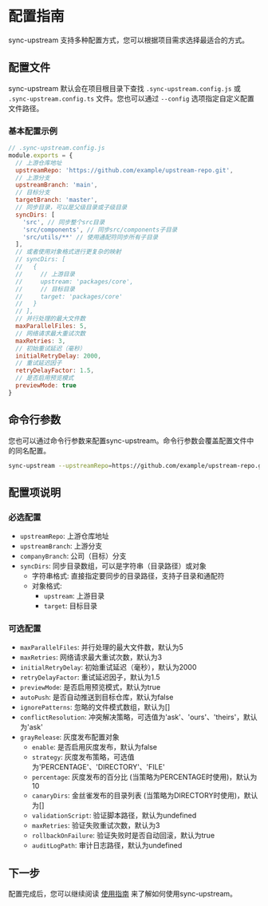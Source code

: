# 配置指南

sync-upstream 支持多种配置方式，您可以根据项目需求选择最适合的方式。

## 配置文件

sync-upstream 默认会在项目根目录下查找 `.sync-upstream.config.js` 或 `.sync-upstream.config.ts` 文件。您也可以通过 `--config` 选项指定自定义配置文件路径。

### 基本配置示例

```javascript
// .sync-upstream.config.js
module.exports = {
  // 上游仓库地址
  upstreamRepo: 'https://github.com/example/upstream-repo.git',
  // 上游分支
  upstreamBranch: 'main',
  // 目标分支
  targetBranch: 'master',
  // 同步目录，可以是父级目录或子级目录
  syncDirs: [
    'src', // 同步整个src目录
    'src/components', // 同步src/components子目录
    'src/utils/**' // 使用通配符同步所有子目录
  ],
  // 或者使用对象格式进行更复杂的映射
  // syncDirs: [
  //   {
  //     // 上游目录
  //     upstream: 'packages/core',
  //     // 目标目录
  //     target: 'packages/core'
  //   }
  // ],
  // 并行处理的最大文件数
  maxParallelFiles: 5,
  // 网络请求最大重试次数
  maxRetries: 3,
  // 初始重试延迟（毫秒）
  initialRetryDelay: 2000,
  // 重试延迟因子
  retryDelayFactor: 1.5,
  // 是否启用预览模式
  previewMode: true
}
```

## 命令行参数

您也可以通过命令行参数来配置sync-upstream。命令行参数会覆盖配置文件中的同名配置。

```bash
sync-upstream --upstreamRepo=https://github.com/example/upstream-repo.git --upstreamBranch=main --targetBranch=master
```

## 配置项说明

### 必选配置

- `upstreamRepo`: 上游仓库地址
- `upstreamBranch`: 上游分支
- `companyBranch`: 公司（目标）分支
- `syncDirs`: 同步目录数组，可以是字符串（目录路径）或对象
  - 字符串格式: 直接指定要同步的目录路径，支持子目录和通配符
  - 对象格式:
    - `upstream`: 上游目录
    - `target`: 目标目录

### 可选配置

- `maxParallelFiles`: 并行处理的最大文件数，默认为5
- `maxRetries`: 网络请求最大重试次数，默认为3
- `initialRetryDelay`: 初始重试延迟（毫秒），默认为2000
- `retryDelayFactor`: 重试延迟因子，默认为1.5
- `previewMode`: 是否启用预览模式，默认为true
- `autoPush`: 是否自动推送到目标仓库，默认为false
- `ignorePatterns`: 忽略的文件模式数组，默认为[]
- `conflictResolution`: 冲突解决策略，可选值为'ask'、'ours'、'theirs'，默认为'ask'
- `grayRelease`: 灰度发布配置对象
  - `enable`: 是否启用灰度发布，默认为false
  - `strategy`: 灰度发布策略，可选值为'PERCENTAGE'、'DIRECTORY'、'FILE'
  - `percentage`: 灰度发布的百分比 (当策略为PERCENTAGE时使用)，默认为10
  - `canaryDirs`: 金丝雀发布的目录列表 (当策略为DIRECTORY时使用)，默认为[]
  - `validationScript`: 验证脚本路径，默认为undefined
  - `maxRetries`: 验证失败重试次数，默认为3
  - `rollbackOnFailure`: 验证失败时是否自动回滚，默认为true
  - `auditLogPath`: 审计日志路径，默认为undefined

## 下一步

配置完成后，您可以继续阅读 [使用指南](/guide/usage) 来了解如何使用sync-upstream。
